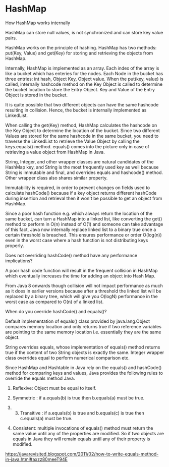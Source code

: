 # HashMap
How HashMap works internally

HashMap can store null values, is not synchronized and can store key value pairs.

HashMap works on the principle of hashing. HashMap has two methods: put(Key, Value) and get(Key) for storing and retrieving the objects from HashMap.

Internally, HashMap is implemented as an array. Each index of the array is like a bucket which has enteries for the nodes. Each Node in the bucket has three entries: int hash, Object Key, Object value. When the put(key, value) is called, internally hashcode method on the Key Object is called to determine the bucket location to store the Entry Object. Key and Value of the Entry Object is stored in the bucket.

It is quite possible that two different objects can have the same hashcode resulting in collision. Hence, the bucket is internally implemented as LinkedList. 

When calling the get(Key) method, HashMap calculates the hashcode on the Key Object to determine the location of the bucket. Since two different Values are stored for the same hashcode in the same bucket, you need to traverse the LinkedList to retrieve the Value Object by calling the keys.equals() method. equals() comes into the picture only in case of retrieving a value object from HashMap in Java.

String, Integer, and other wrapper classes are natural candidates of the HashMap key, and String is the most frequently used key as well because String is immutable and final, and overrides equals and hashcode() method. Other wrapper class also shares similar property. 

Immutability is required, in order to prevent changes on fields used to calculate hashCode() because if a key object returns different hashCode during insertion and retrieval then it won't be possible to get an object from HashMap. 

Since a poor hash function e.g. which always return the location of the same bucket, can turn a HashMap into a linked list, like converting the get() method to perform in O(n) instead of O(1) and someone can take advantage of this fact, Java now internally replace linked list to a binary true once a certain threshold is breached. This ensures performance or order O(log(n)) even in the worst case where a hash function is not distributing keys properly.

Does not overriding hashCode() method have any performance implications?

A poor hash code function will result in the frequent collision in HashMap which eventually increases the time for adding an object into Hash Map.

From Java 8 onwards though collision will not impact performance as much as it does in earlier versions because after a threshold the linked list will be replaced by a binary tree, which will give you O(logN) performance in the worst case as compared to O(n) of a linked list.

When do you override hashCode() and equals()?

Default implementation of equals() class provided by java.lang.Object compares memory location and only returns true if two reference variables are pointing to the same memory location i.e. essentially they are the same object. 

String overrides equals,  whose implementation of equals() method returns true if the content of two String objects is exactly the same. Integer wrapper class overrides equal to perform numerical comparison etc.

Since HashMap and Hashtable in Java rely on the equals() and hashCode() method for comparing keys and values, Java provides the following rules to override the equals method Java. 

1) Reflexive: Object must be equal to itself.

2) Symmetric : if a.equals(b) is true then b.equals(a) must be true.

3) 3) Transitive : if a.equals(b) is true and b.equals(c) is true then c.equals(a) must be true.

4) Consistent: multiple invocations of equals() method must return the same value until any of the properties are modified. So if two objects are equals in Java they will remain equals until any of their property is modified.

https://javarevisited.blogspot.com/2011/02/how-to-write-equals-method-in-java.html#axzz80meeT94E
